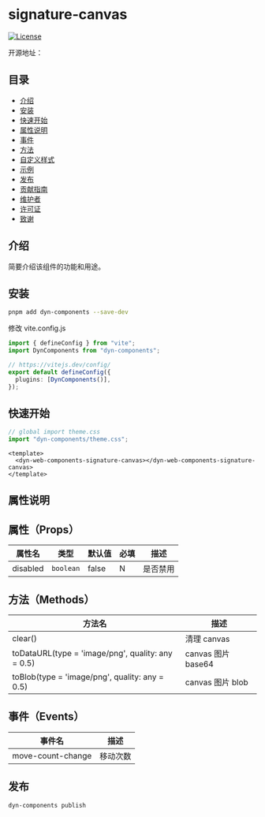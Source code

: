 # signature-canvas

[![License](https://img.shields.io/badge/license-MIT-blue.svg)](LICENSE)

开源地址：

## 目录

- [介绍](#介绍)
- [安装](#安装)
- [快速开始](#快速开始)
- [属性说明](#属性说明)
- [事件](#事件)
- [方法](#方法)
- [自定义样式](#自定义样式)
- [示例](#示例)
- [发布](#发布)
- [贡献指南](#贡献指南)
- [维护者](#维护者)
- [许可证](#许可证)
- [致谢](#致谢)

## 介绍

简要介绍该组件的功能和用途。

## 安装

```bash
pnpm add dyn-components --save-dev
```

修改 vite.config.js

```ts
import { defineConfig } from "vite";
import DynComponents from "dyn-components";

// https://vitejs.dev/config/
export default defineConfig({
  plugins: [DynComponents()],
});
```

## 快速开始

```ts
// global import theme.css
import "dyn-components/theme.css";
```

```vue
<template>
  <dyn-web-components-signature-canvas></dyn-web-components-signature-canvas>
</template>
```

## 属性说明

## 属性（Props）

| 属性名   | 类型      | 默认值 | 必填 | 描述     |
| -------- | --------- | ------ | ---- | -------- |
| disabled | `boolean` | false  | N    | 是否禁用 |

## 方法（Methods）

| 方法名                                            | 描述               |
| ------------------------------------------------- | ------------------ |
| clear()                                           | 清理 canvas        |
| toDataURL(type = 'image/png', quality: any = 0.5) | canvas 图片 base64 |
| toBlob(type = 'image/png', quality: any = 0.5)    | canvas 图片 blob   |

## 事件（Events）

| 事件名            | 描述     |
| ----------------- | -------- |
| move-count-change | 移动次数 |

## 发布

```bash
dyn-components publish
```
